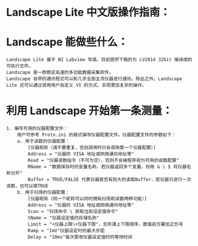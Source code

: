 # Landscape Lite 中文版操作指南：

	
# Landscape 能做些什么：
	Landscape Lite 基于 NI Labview 写成。目前提供下载的为 LV2014 32bit 编译成的可执行文件。
	Landscape 是一款稳定高速的多功能数据采集软件。
	Landscape 自带的通讯程式可以和几乎全部主流仪器进行通讯。除此之外，Landscape Lite 还可以通过调用用户自定义 VI 的方式，实现更加复杂的操作。

# 利用 Landscape 开始第一条测量：
	1. 编写可用的仪器配置文件：
		用户可参考 Proto.ini 的格式编写仪器配置文件。仪器配置文件的参数如下：
		a. 用于读数的仪器配置：
			[仪器昵称（请不要重复，否则调用时只会调用第一个仪器配置）]
			Address = "仪器的 VISA 地址或网络通讯地址等"
			Read = "仪器读数指令（不可为空），否则不会被程序视为可用的读数配置"
			RName = "数据保存时的变量名称，若仪器返回多个变量，则用 & \ $ 将仪器名称分开"
			Buffer = TRUE/FALSE 代表仪器是否有较大的读取Buffer，若仪器只进行一次读数，也可以填TRUE
		b. 用于扫场的仪器配置：
			[仪器昵称（同一个昵称可以同时拥有扫场和读数两种功能）]
			Address = "仪器的 VISA 地址或网络通讯地址等"
			Scan = "扫场命令 \ 获取当前设定值命令"
			SName = "仪器设定值的存储名称"
			Limit = "+仪器上限\+仪器下限"，无所谓上下限顺序，数值前方要加正负号
			Ramp = "1mV"仪器设定时的最大步距
			Delay = "10ms"每次更改仪器设定值时的等待时间
